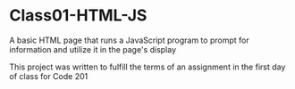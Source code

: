# Class01-HTML-JS
A basic HTML page that runs a JavaScript program to prompt for information and utilize it in the page's display

This project was written to fulfill the terms of an assignment in the first day of class for Code 201